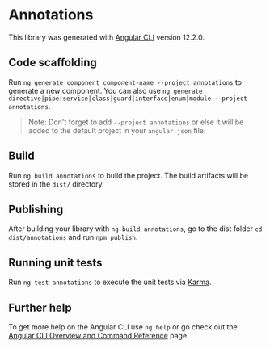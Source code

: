 # Annotations

This library was generated with [Angular CLI](https://github.com/angular/angular-cli) version 12.2.0.

## Code scaffolding

Run `ng generate component component-name --project annotations` to generate a new component. You can also use `ng generate directive|pipe|service|class|guard|interface|enum|module --project annotations`.
> Note: Don't forget to add `--project annotations` or else it will be added to the default project in your `angular.json` file. 

## Build

Run `ng build annotations` to build the project. The build artifacts will be stored in the `dist/` directory.

## Publishing

After building your library with `ng build annotations`, go to the dist folder `cd dist/annotations` and run `npm publish`.

## Running unit tests

Run `ng test annotations` to execute the unit tests via [Karma](https://karma-runner.github.io).

## Further help

To get more help on the Angular CLI use `ng help` or go check out the [Angular CLI Overview and Command Reference](https://angular.io/cli) page.
